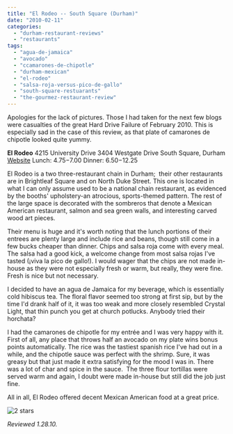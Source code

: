 ```yaml
---
title: "El Rodeo -- South Square (Durham)"
date: "2010-02-11"
categories:
  - "durham-restaurant-reviews"
  - "restaurants"
tags:
  - "agua-de-jamaica"
  - "avocado"
  - "ccamarones-de-chipotle"
  - "durham-mexican"
  - "el-rodeo"
  - "salsa-roja-versus-pico-de-gallo"
  - "south-square-restuarants"
  - "the-gourmez-restaurant-review"
---
```


Apologies for the lack of pictures. Those I had taken for the next few blogs were casualties of the great Hard Drive Failure of February 2010. This is especially sad in the case of this review, as that plate of camarones de chipotle looked quite yummy.

**El Rodeo** 4215 University Drive 3404 Westgate Drive South Square, Durham [Website](http://www.elrodeoofdurham.com/) Lunch: $4.75-$7.00 Dinner: $6.50-$12.25

El Rodeo is a two three\-restaurant chain in Durham;  their other restaurants are in Brightleaf Square and on North Duke Street. This one is located in what I can only assume used to be a national chain restaurant, as evidenced by the booths' upholstery-an atrocious, sports-themed pattern. The rest of the large space is decorated with the sombreros that denote a Mexican American restaurant, salmon and sea green walls, and interesting carved wood art pieces.

Their menu is huge and it's worth noting that the lunch portions of their entrees are plenty large and include rice and beans, though still come in a few bucks cheaper than dinner. Chips and salsa roja come with every meal. The salsa had a good kick, a welcome change from most salsa rojas I've tasted (¡viva la pico de gallo!). I would wager that the chips are not made in-house as they were not especially fresh or warm, but really, they were fine. Fresh is nice but not necessary.

I decided to have an agua de Jamaica for my beverage, which is essentially cold hibiscus tea. The floral flavor seemed too strong at first sip, but by the time I'd drank half of it, it was too weak and more closely resembled Crystal Light, that thin punch you get at church potlucks. Anybody tried their horchata?

I had the camarones de chipotle for my entrée and I was very happy with it. First of all, any place that throws half an avocado on my plate wins bonus points automatically. The rice was the tastiest spanish rice I've had out in a while, and the chipotle sauce was perfect with the shrimp. Sure, it was greasy but that just made it extra satisfying for the mood I was in. There was a lot of char and spice in the sauce.  The three flour tortillas were served warm and again, I doubt were made in-house but still did the job just fine.

All in all, El Rodeo offered decent Mexican American food at a great price.




<div class="caption">

![2 stars](http://s3.amazonaws.com/thegourmez-wpmedia/2009/02/rating_chicken11.gif "rating_chicken11")</div>


_Reviewed 1.28.10._
